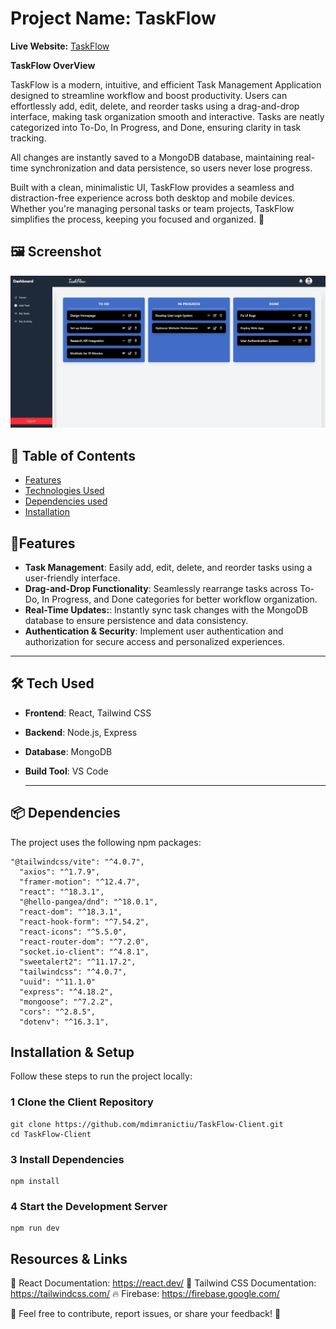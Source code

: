 # Project Name: TaskFlow


**Live Website:** [TaskFlow](https://taskflow-96d76.web.app/) 

**TaskFlow OverView**  

TaskFlow is a modern, intuitive, and efficient Task Management Application designed to streamline workflow and boost productivity. Users can effortlessly add, edit, delete, and reorder tasks using a drag-and-drop interface, making task organization smooth and interactive. Tasks are neatly categorized into To-Do, In Progress, and Done, ensuring clarity in task tracking.

All changes are instantly saved to a MongoDB database, maintaining real-time synchronization and data persistence, so users never lose progress.

Built with a clean, minimalistic UI, TaskFlow provides a seamless and distraction-free experience across both desktop and mobile devices. Whether you're managing personal tasks or team projects, TaskFlow simplifies the process, keeping you focused and organized. 🚀

 ## 🖼 Screenshot  
![TaskFlow](src/assets/taskflowImg.jpeg)

## 📖 Table of Contents

- [Features](#features)
- [Technologies Used](#technologies-used)
- [Dependencies used](#dependencies-used)
- [Installation](#installation)


## 🚀Features  

- **Task Management**: Easily add, edit, delete, and reorder tasks using a user-friendly interface.   
- **Drag-and-Drop Functionality**: Seamlessly rearrange tasks across To-Do, In Progress, and Done categories for better workflow organization.  
- **Real-Time Updates:**: Instantly sync task changes with the MongoDB database to ensure persistence and data consistency.
- **Authentication & Security**: Implement user authentication and authorization for secure access and personalized experiences.  

---

## 🛠️ Tech Used 

- **Frontend**: React, Tailwind CSS  
- **Backend**: Node.js, Express  
- **Database**: MongoDB  
- **Build Tool**: VS Code 

  ---
## 📦 Dependencies  
The project uses the following npm packages:  
```
"@tailwindcss/vite": "^4.0.7",
  "axios": "^1.7.9",
  "framer-motion": "^12.4.7",
  "react": "^18.3.1",
  "@hello-pangea/dnd": "^18.0.1",
  "react-dom": "^18.3.1",
  "react-hook-form": "^7.54.2",
  "react-icons": "^5.5.0",
  "react-router-dom": "^7.2.0",
  "socket.io-client": "^4.8.1",
  "sweetalert2": "^11.17.2",
  "tailwindcss": "^4.0.7",
  "uuid": "^11.1.0" 
  "express": "^4.18.2",
  "mongoose": "^7.2.2",
  "cors": "^2.8.5",
  "dotenv": "^16.3.1",
```

##  Installation & Setup  
Follow these steps to run the project locally:  

### 1 Clone the Client Repository  
```
git clone https://github.com/mdimranictiu/TaskFlow-Client.git
cd TaskFlow-Client
```

### 3 Install Dependencies
```
npm install
```
### 4 Start the Development Server
```
npm run dev
```

 ## Resources & Links
📖 React Documentation: https://react.dev/
📖 Tailwind CSS Documentation: https://tailwindcss.com/
🔥 Firebase: https://firebase.google.com/

📌 Feel free to contribute, report issues, or share your feedback! 🚀


